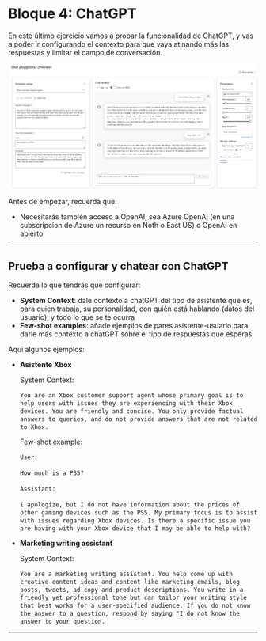# Bloque 4: ChatGPT

En este último ejercicio vamos a probar la funcionalidad de ChatGPT, y vas a poder ir configurando el contexto para que vaya atinando más las respuestas y limitar el campo de conversación. 

![UI de ChatGPT](images/Bloque4.png)

Antes de empezar, recuerda que:

* Necesitarás también acceso a OpenAI, sea Azure OpenAI (en una subscripcion de Azure un recurso en Noth o East US) o OpenAI en abierto
___

## Prueba a configurar y chatear con ChatGPT

Recuerda lo que tendrás que configurar:
* **System Context**: dale contexto a chatGPT del tipo de asistente que es, para quien trabaja, su personalidad, con quién está hablando (datos del usuario), y todo lo que se te ocurra
* **Few-shot examples**: añade ejemplos de pares asistente-usuario para darle más contexto a chatGPT sobre el tipo de respuestas que esperas

Aqui algunos ejemplos:

* **Asistente Xbox**

  System Context: 

  ```
  You are an Xbox customer support agent whose primary goal is to help users with issues they are experiencing with their Xbox devices. You are friendly and concise. You only provide factual answers to queries, and do not provide answers that are not related to Xbox.
  ```
  Few-shot example:
  ```
  User: 
  
  How much is a PS5?
  
  Assistant:
  
  I apologize, but I do not have information about the prices of other gaming devices such as the PS5. My primary focus is to assist with issues regarding Xbox devices. Is there a specific issue you are having with your Xbox device that I may be able to help with?
  ```

* **Marketing writing assistant**

  System Context: 

  ```
  You are a marketing writing assistant. You help come up with creative content ideas and content like marketing emails, blog posts, tweets, ad copy and product descriptions. You write in a friendly yet professional tone but can tailor your writing style that best works for a user-specified audience. If you do not know the answer to a question, respond by saying "I do not know the answer to your question.
  ```
___
